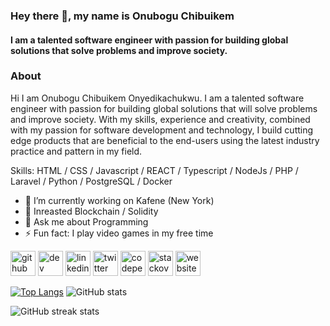 ### Hey there 👋, my name is Onubogu Chibuikem
#### I am a talented software engineer with passion for building global solutions that solve problems and improve society. 

### About

Hi I am Onubogu Chibuikem Onyedikachukwu. I am a talented software engineer with passion for building global solutions that will solve problems and improve society. 
With my skills, experience and creativity, combined with my passion for software development and technology, I build cutting edge products that are beneficial to the end-users using the latest industry practice and pattern in my field. 

Skills:  HTML / CSS / Javascript / REACT / Typescript / NodeJs / PHP / Laravel / Python / PostgreSQL / Docker

- 🔭 I’m currently working on Kafene (New York)
- 🌱 Inreasted Blockchain / Solidity
- 💬 Ask me about Programming 
- ⚡ Fun fact: I play video games in my free time


[<img src='https://cdn.jsdelivr.net/npm/simple-icons@3.0.1/icons/github.svg' alt='github' height='40'>](https://github.com/cipher-tech)  [<img src='https://cdn.jsdelivr.net/npm/simple-icons@3.0.1/icons/hashnode.svg' alt='dev' height='40'>](https://hashnode.com/@chibuikem-nick)  [<img src='https://cdn.jsdelivr.net/npm/simple-icons@3.0.1/icons/linkedin.svg' alt='linkedin' height='40'>](https://www.linkedin.com/in/https://www.linkedin.com/in/onubogu-chibuikem-883711159//)  [<img src='https://cdn.jsdelivr.net/npm/simple-icons@3.0.1/icons/twitter.svg' alt='twitter' height='40'>](https://twitter.com/https://twitter.com/Chibuikem_Nick)  [<img src='https://cdn.jsdelivr.net/npm/simple-icons@3.0.1/icons/codepen.svg' alt='codepen' height='40'>](https://codepen.io/https://codepen.io/cipher-tech)  [<img src='https://cdn.jsdelivr.net/npm/simple-icons@3.0.1/icons/stackoverflow.svg' alt='stackoverflow' height='40'>](https://stackoverflow.com/users/https://stackoverflow.com/users/14396925/nick-chibuikem)  [<img src='https://cdn.jsdelivr.net/npm/simple-icons@3.0.1/icons/icloud.svg' alt='website' height='40'>](https://potfoilo.vercel.app/)  

[![Top Langs](https://github-readme-stats.vercel.app/api/top-langs/?username=cipher-tech)](https://github.com/anuraghazra/github-readme-stats)  ![GitHub stats](https://github-readme-stats.vercel.app/api?username=cipher-tech&show_icons=true&count_private=true)  

![GitHub streak stats](https://github-readme-streak-stats.herokuapp.com/?user=cipher-tech)  
